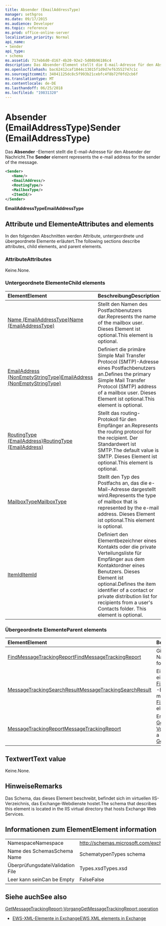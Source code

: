 ```yaml
---
title: Absender (EmailAddressType)
manager: sethgros
ms.date: 09/17/2015
ms.audience: Developer
ms.topic: reference
ms.prod: office-online-server
localization_priority: Normal
api_name:
- Sender
api_type:
- schema
ms.assetid: 717eb6d0-d167-4b20-92e2-5d08b96186c4
description: Das Absender-Element stellt die E-mail-Adresse für den Absender der Nachricht.
ms.openlocfilehash: bac62412caf1044c13015f1d9d7ef63552747c1c
ms.sourcegitcommit: 34041125dc8c5f993b21cebfc4f8b72f0fd2cb6f
ms.translationtype: MT
ms.contentlocale: de-DE
ms.lasthandoff: 06/25/2018
ms.locfileid: "19831320"
---
```

# <a name="sender-emailaddresstype"></a><span data-ttu-id="21a3f-103">Absender (EmailAddressType)</span><span class="sxs-lookup"><span data-stu-id="21a3f-103">Sender (EmailAddressType)</span></span>

<span data-ttu-id="21a3f-104">Das **Absender** -Element stellt die E-mail-Adresse für den Absender der Nachricht.</span><span class="sxs-lookup"><span data-stu-id="21a3f-104">The **Sender** element represents the e-mail address for the sender of the message.</span></span> 
  
```XML
<Sender>
   <Name/>
   <EmailAddress/>
   <RoutingType/>
   <MailboxType/>
   <ItemId/>
</Sender>
```

 <span data-ttu-id="21a3f-105">**EmailAddressType**</span><span class="sxs-lookup"><span data-stu-id="21a3f-105">**EmailAddressType**</span></span>
## <a name="attributes-and-elements"></a><span data-ttu-id="21a3f-106">Attribute und Elemente</span><span class="sxs-lookup"><span data-stu-id="21a3f-106">Attributes and elements</span></span>

<span data-ttu-id="21a3f-107">In den folgenden Abschnitten werden Attribute, untergeordnete und übergeordnete Elemente erläutert.</span><span class="sxs-lookup"><span data-stu-id="21a3f-107">The following sections describe attributes, child elements, and parent elements.</span></span>
  
### <a name="attributes"></a><span data-ttu-id="21a3f-108">Attribute</span><span class="sxs-lookup"><span data-stu-id="21a3f-108">Attributes</span></span>

<span data-ttu-id="21a3f-109">Keine.</span><span class="sxs-lookup"><span data-stu-id="21a3f-109">None.</span></span>
  
### <a name="child-elements"></a><span data-ttu-id="21a3f-110">Untergeordnete Elemente</span><span class="sxs-lookup"><span data-stu-id="21a3f-110">Child elements</span></span>

|<span data-ttu-id="21a3f-111">**Element**</span><span class="sxs-lookup"><span data-stu-id="21a3f-111">**Element**</span></span>|<span data-ttu-id="21a3f-112">**Beschreibung**</span><span class="sxs-lookup"><span data-stu-id="21a3f-112">**Description**</span></span>|
|:-----|:-----|
|[<span data-ttu-id="21a3f-113">Name (EmailAddressType)</span><span class="sxs-lookup"><span data-stu-id="21a3f-113">Name (EmailAddressType)</span></span>](name-emailaddresstype.md) <br/> |<span data-ttu-id="21a3f-114">Stellt den Namen des Postfachbenutzers dar.</span><span class="sxs-lookup"><span data-stu-id="21a3f-114">Represents the name of the mailbox user.</span></span> <span data-ttu-id="21a3f-115">Dieses Element ist optional.</span><span class="sxs-lookup"><span data-stu-id="21a3f-115">This element is optional.</span></span>  <br/> |
|[<span data-ttu-id="21a3f-116">EmailAddress (NonEmptyStringType)</span><span class="sxs-lookup"><span data-stu-id="21a3f-116">EmailAddress (NonEmptyStringType)</span></span>](emailaddress-nonemptystringtype.md) <br/> |<span data-ttu-id="21a3f-117">Definiert die primäre Simple Mail Transfer Protocol (SMTP)-Adresse eines Postfachbenutzers an.</span><span class="sxs-lookup"><span data-stu-id="21a3f-117">Defines the primary Simple Mail Transfer Protocol (SMTP) address of a mailbox user.</span></span> <span data-ttu-id="21a3f-118">Dieses Element ist optional.</span><span class="sxs-lookup"><span data-stu-id="21a3f-118">This element is optional.</span></span>  <br/> |
|[<span data-ttu-id="21a3f-119">RoutingType (EmailAddress)</span><span class="sxs-lookup"><span data-stu-id="21a3f-119">RoutingType (EmailAddress)</span></span>](routingtype-emailaddress.md) <br/> |<span data-ttu-id="21a3f-120">Stellt das routing-Protokoll für den Empfänger an.</span><span class="sxs-lookup"><span data-stu-id="21a3f-120">Represents the routing protocol for the recipient.</span></span> <span data-ttu-id="21a3f-121">Der Standardwert ist SMTP.</span><span class="sxs-lookup"><span data-stu-id="21a3f-121">The default value is SMTP.</span></span> <span data-ttu-id="21a3f-122">Dieses Element ist optional.</span><span class="sxs-lookup"><span data-stu-id="21a3f-122">This element is optional.</span></span>  <br/> |
|[<span data-ttu-id="21a3f-123">MailboxType</span><span class="sxs-lookup"><span data-stu-id="21a3f-123">MailboxType</span></span>](mailboxtype.md) <br/> |<span data-ttu-id="21a3f-124">Stellt den Typ des Postfachs an, das die e-Mail-Adresse dargestellt wird.</span><span class="sxs-lookup"><span data-stu-id="21a3f-124">Represents the type of mailbox that is represented by the e-mail address.</span></span> <span data-ttu-id="21a3f-125">Dieses Element ist optional.</span><span class="sxs-lookup"><span data-stu-id="21a3f-125">This element is optional.</span></span>  <br/> |
|[<span data-ttu-id="21a3f-126">ItemId</span><span class="sxs-lookup"><span data-stu-id="21a3f-126">ItemId</span></span>](itemid.md) <br/> |<span data-ttu-id="21a3f-p105">Definiert den Elementbezeichner eines Kontakts oder die private Verteilungsliste für Empfänger aus dem Kontaktordner eines Benutzers. Dieses Element ist optional.</span><span class="sxs-lookup"><span data-stu-id="21a3f-p105">Defines the item identifier of a contact or private distribution list for recipients from a user's Contacts folder. This element is optional.</span></span>  <br/> |
   
### <a name="parent-elements"></a><span data-ttu-id="21a3f-129">Übergeordnete Elemente</span><span class="sxs-lookup"><span data-stu-id="21a3f-129">Parent elements</span></span>

|<span data-ttu-id="21a3f-130">**Element**</span><span class="sxs-lookup"><span data-stu-id="21a3f-130">**Element**</span></span>|<span data-ttu-id="21a3f-131">**Beschreibung**</span><span class="sxs-lookup"><span data-stu-id="21a3f-131">**Description**</span></span>|
|:-----|:-----|
|[<span data-ttu-id="21a3f-132">FindMessageTrackingReport</span><span class="sxs-lookup"><span data-stu-id="21a3f-132">FindMessageTrackingReport</span></span>](findmessagetrackingreport.md) <br/> |<span data-ttu-id="21a3f-133">Gibt Kriterien für die Typen von Nachrichten suchen.</span><span class="sxs-lookup"><span data-stu-id="21a3f-133">Specifies criteria for the types of messages to find.</span></span>  <br/> |
|[<span data-ttu-id="21a3f-134">MessageTrackingSearchResult</span><span class="sxs-lookup"><span data-stu-id="21a3f-134">MessageTrackingSearchResult</span></span>](messagetrackingsearchresult.md) <br/> |<span data-ttu-id="21a3f-135">Ein einzelnes Nachricht Ergebnis für ein [FindMessageTrackingReportResponse](findmessagetrackingreportresponse.md) -Element enthält.</span><span class="sxs-lookup"><span data-stu-id="21a3f-135">Contains a single message result for a [FindMessageTrackingReportResponse](findmessagetrackingreportresponse.md) element.</span></span>  <br/> |
|[<span data-ttu-id="21a3f-136">MessageTrackingReport</span><span class="sxs-lookup"><span data-stu-id="21a3f-136">MessageTrackingReport</span></span>](messagetrackingreport.md) <br/> |<span data-ttu-id="21a3f-137">Enthält eine Nachricht, die in einem [GetMessageTrackingReport-Vorgang](getmessagetrackingreport-operation.md)zurückgegeben wird.</span><span class="sxs-lookup"><span data-stu-id="21a3f-137">Contains a single message that is returned in a [GetMessageTrackingReport operation](getmessagetrackingreport-operation.md).</span></span>  <br/> |
   
## <a name="text-value"></a><span data-ttu-id="21a3f-138">Textwert</span><span class="sxs-lookup"><span data-stu-id="21a3f-138">Text value</span></span>

<span data-ttu-id="21a3f-139">Keine.</span><span class="sxs-lookup"><span data-stu-id="21a3f-139">None.</span></span>
  
## <a name="remarks"></a><span data-ttu-id="21a3f-140">Hinweise</span><span class="sxs-lookup"><span data-stu-id="21a3f-140">Remarks</span></span>

<span data-ttu-id="21a3f-141">Das Schema, das dieses Element beschreibt, befindet sich im virtuellen IIS-Verzeichnis, das Exchange-Webdienste hostet.</span><span class="sxs-lookup"><span data-stu-id="21a3f-141">The schema that describes this element is located in the IIS virtual directory that hosts Exchange Web Services.</span></span>
  
## <a name="element-information"></a><span data-ttu-id="21a3f-142">Informationen zum Element</span><span class="sxs-lookup"><span data-stu-id="21a3f-142">Element information</span></span>

|||
|:-----|:-----|
|<span data-ttu-id="21a3f-143">Namespace</span><span class="sxs-lookup"><span data-stu-id="21a3f-143">Namespace</span></span>  <br/> |http://schemas.microsoft.com/exchange/services/2006/types  <br/> |
|<span data-ttu-id="21a3f-144">Name des Schemas</span><span class="sxs-lookup"><span data-stu-id="21a3f-144">Schema Name</span></span>  <br/> |<span data-ttu-id="21a3f-145">Schematypen</span><span class="sxs-lookup"><span data-stu-id="21a3f-145">Types schema</span></span>  <br/> |
|<span data-ttu-id="21a3f-146">Überprüfungsdatei</span><span class="sxs-lookup"><span data-stu-id="21a3f-146">Validation File</span></span>  <br/> |<span data-ttu-id="21a3f-147">Types.xsd</span><span class="sxs-lookup"><span data-stu-id="21a3f-147">Types.xsd</span></span>  <br/> |
|<span data-ttu-id="21a3f-148">Leer kann sein</span><span class="sxs-lookup"><span data-stu-id="21a3f-148">Can be Empty</span></span>  <br/> |<span data-ttu-id="21a3f-149">False</span><span class="sxs-lookup"><span data-stu-id="21a3f-149">False</span></span>  <br/> |
   
## <a name="see-also"></a><span data-ttu-id="21a3f-150">Siehe auch</span><span class="sxs-lookup"><span data-stu-id="21a3f-150">See also</span></span>



[<span data-ttu-id="21a3f-151">GetMessageTrackingReport-Vorgang</span><span class="sxs-lookup"><span data-stu-id="21a3f-151">GetMessageTrackingReport operation</span></span>](getmessagetrackingreport-operation.md)


- [<span data-ttu-id="21a3f-152">EWS-XML-Elemente in Exchange</span><span class="sxs-lookup"><span data-stu-id="21a3f-152">EWS XML elements in Exchange</span></span>](ews-xml-elements-in-exchange.md)

